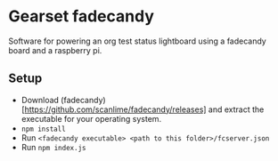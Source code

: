 # Gearset fadecandy
Software for powering an org test status lightboard using a fadecandy board and a raspberry pi.

## Setup

- Download (fadecandy)[https://github.com/scanlime/fadecandy/releases] and extract the executable for your operating system.
- `npm install`
- Run `<fadecandy executable> <path to this folder>/fcserver.json`
- Run `npm index.js`
